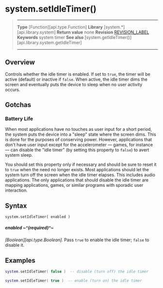 # system.setIdleTimer()

> --------------------- ------------------------------------------------------------------------------------------
> __Type__              [Function][api.type.Function]
> __Library__           [system.*][api.library.system]
> __Return value__      none
> __Revision__          [REVISION_LABEL](REVISION_URL)
> __Keywords__          system timer
> __See also__          [system.getIdleTimer()][api.library.system.getIdleTimer]
> --------------------- ------------------------------------------------------------------------------------------


## Overview

Controls whether the idle timer is enabled. If set to `true`, the timer will be active (default) or inactive if `false`. When active, the idle timer dims the screen and eventually puts the device to sleep when no user activity occurs.

## Gotchas

### Battery Life

When most applications have no touches as user input for a short period, the system puts the device into a "sleep" state where the screen dims. This is done for the purposes of conserving power. However, applications that don't have user input except for the accelerometer — games, for instance — can disable the "idle&nbsp;timer" (by setting this property to `false`) to avert system sleep.

You should set this property only if necessary and should be sure to reset it to `true` when the need no longer exists. Most applications should let the system turn off the screen when the idle timer elapses. This includes audio applications. The only applications that should disable the idle timer are mapping applications, games, or similar programs with sporadic user interaction.

## Syntax

	system.setIdleTimer( enabled )

##### enabled ~^(required)^~
_[Boolean][api.type.Boolean]._ Pass `true` to enable the idle timer; `false` to disable it.


## Examples

``````lua
system.setIdleTimer( false )  -- disable (turn off) the idle timer
 
system.setIdleTimer( true )  -- enable (turn on) the idle timer
``````
